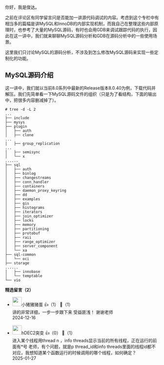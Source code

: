 你好，我是俊达。

之前在评论区有同学留言问是否能加一讲源代码调试的内容。考虑到这个专栏中有相当多的篇幅是讲MySQL和InnoDB的内部实现机制，而我自己在整理这些内部原理时，也参考了大量的MySQL源码，有时也会用GDB来调试跟踪代码的执行，因此在这一讲中，我们就来聊聊MySQL源码分析和GDB在源码分析中的一些使用场景。

这里我们只讨论MySQL的源码分析，不涉及到怎么修改MySQL源码来实现一些定制化的功能。

## MySQL源码介绍

这一讲中，我们就以当前8.0系列中最新的Release版本8.0.40为例，下载代码并解压。我们先简单看一下MySQL源码文件的组织（只是为了看结构，下面的输出中，把很多内容删减掉了）。

```plain
# tree -d -L 2
...
├── include
├── mysys
├── plugin
│   ├── auth
│   ├── clone
...
│   ├── group_replication
...
│   ├── semisync
│   └── x
......
├── sql
│   ├── auth
│   ├── binlog
│   ├── changestreams
│   ├── conn_handler
│   ├── containers
│   ├── daemon_proxy_keyring
│   ├── dd
│   ├── examples
│   ├── gis
│   ├── histograms
│   ├── iterators
│   ├── join_optimizer
│   ├── locks
│   ├── memory
│   ├── partitioning
│   ├── protobuf
│   ├── raii
│   ├── range_optimizer
│   ├── server_component
│   └── xa
├── sql-common
│   └── oci
├── storage
......
│   ├── innobase
│   └── temptable
└── vio
```
<div><strong>精选留言（2）</strong></div><ul>
<li><img src="https://static001.geekbang.org/account/avatar/00/29/3c/48/38f84bbc.jpg" width="30px"><span>小猪猪猪蛋</span> 👍（1） 💬（1）<div>讲的非常详细，一步一步跟下来 受益匪浅！ 谢谢老师</div>2024-12-16</li><br/><li><img src="https://static001.geekbang.org/account/avatar/00/12/5b/4f/e9092c74.jpg" width="30px"><span>hDEC2突变</span> 👍（0） 💬（1）<div>进入某个线程用thread n ，info threads显示当前的所有线程，正在运行的前面有*号
老师，有个问题，就是p thread_id和info threads里面的线程id都不对应，我想知道某个函数运行的时候调用的哪个线程，如何确定？</div>2025-01-27</li><br/>
</ul>